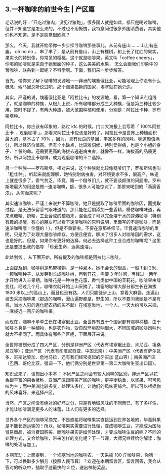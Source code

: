 ## 3.一杯咖啡的前世今生 | 产区篇
老话说的好：「只吃过猪肉，没见过猪跑」，很多国人就是如此，都只是喝过咖啡，但并不知道它是怎么来的。不过也不用惭愧，我特意问过很多外国消费者，其实他们也不知道。是不是感觉很欣慰？


那么，今天，我就开始带你一步步探寻咖啡那些事儿。从前有座山 …… 山上有座庙， oh no no ， 串了串了，是从前有座山，山上有棵树，树上长了红红的果实，果实长的特别像，你常见的樱桃，这个就是咖啡果，英文叫「coffee cheery」，你喝的咖啡就是来自于她里面的种子，这么美美的水果， 怎么会跟我们印象中的苦咖啡，联系到一起呢？不科学啊。下面，我们来一步步解答。


首先，带你来了解下咖啡的发源地——非洲的埃塞俄比亚，可能地理上你没有什么概念，索马里总听说过吧，那个海盗猖獗的国家，埃塞就在她旁边。


其实，严谨的说，埃塞俄比亚是「阿拉比卡」的发源地，看，第一个知识点粗线了，就是咖啡的种族，从根儿上说，所有咖啡都分成三大种族，但是第三种比较少用，暂时不提了，有两大种族，被大范围种植和使用，分别是：阿拉比卡种，罗布斯塔种。


阿拉比卡，你应该有印象的，路过 kfc 的时候，门口大海报上会写着「 100%阿拉比卡 ，现磨咖啡 」，那看来阿拉比卡应该是好的了。阿拉比卡是世界上种植面积最大的，基本占了 70% ，因为，具有优良的基因，丰富多样的风味，味道颜值满分，所以经济价值高。但有个小缺点，比较难伺候，特别爱得病，也是个小姐的身子、丫鬟的命。还需要更高的海拔去逃避病虫害，就像茶一样，海拔高的品质更好。所以阿拉比卡咖啡，成为现磨咖啡的不二选择。


另一个种族——罗布斯塔，相对来说，这个种族就比较像糙爷们了，罗布斯塔也叫「粗壮种」，听起来就能理解，她特别耐病虫害，对环境要求不多，很高产，味道上就差很多了，香气贫乏。毕竟，跟一个糙爷们儿，就不要谈颜值的问题啦。罗布斯塔最大的用途是做--速溶咖啡，额，很多人可能惊诧了，那原来喝到的「滴滴香浓」，从何而来呢？


其实速溶咖啡，严谨上来说并不算咖啡，她只是提取了咖啡里面的咖啡因，而提取过程，是无法保留香气跟味道的，那只能在后期添加一些香精，模仿咖啡味道，再来点糖精、奶精，工业合成的植脂末，混合成了可以完全溶于水的速溶咖啡（特别有趣的提醒，有心的朋友可以看下速溶咖啡的原料说明，里面写的不是咖啡，而是速溶咖啡哦！你懂的！）。但是不重要啦，不要在意那些细节。毕竟速溶咖啡的发明，只是为了处理大量咖啡库存。方便且便宜，解决了很多人对咖啡因的需求，这也是好的。但是，如果你有更好的选择，何必去选择这种工业合成的咖啡呢？这里还是要提出我的倡导 「珍爱生命，远离速溶」。


此处划线 ，从下面开始，所有提及的咖啡都是阿拉比卡咖啡。


上面提及到，咖啡树是热带植物，是一种灌木，她不会长的很高，一般 1 到 2米，一颗咖啡种子，从发芽到长成咖啡树，再到开花，需要 3 年时间，再经过一两年才开始进入丰果期，咖啡花是一种白色花簇，香气类似中国的茉莉花。咖啡果由绿变红，经过几个月，咖啡农就开始上山采摘了。埃塞的咖啡大部分都生长在海拔 1800 米以上的高山上，而且也没有路，人们只能徒步上山，拿着大麻袋，走遍山坡去采摘咖啡果（那边的咖啡，漫山遍野都是，野生的，所以不要问我她是不是有机，当地人穷的连化肥农药的买不起）在埃塞当地，一个人、一天大约可以采摘，一麻袋近一百斤的咖啡果。


而现在，咖啡不单单生长在埃塞俄比亚，全世界有五十个国家都有咖啡种植，由于咖啡本身是一种植物，也是农作物，受自然环境影响很大，不同区域的咖啡风味也就大不相同了。而具体有哪些产区呢，下面展开来说。


全世界被划分成了四大产区，分别是非洲产区（代表有埃塞俄比亚、肯尼亚、坦桑尼亚等）；亚洲产区（代表有印度尼西亚、中国云南）；中美洲产区（代表有萨尔瓦多、哥斯达黎加、危地马拉，还有我们经常提起的牙买加 蓝山等）；南美洲产区（巴西、哥伦比亚，强调一下，他们俩分别是世界第一第二大咖啡生豆出口国）。


知识点来了，请掏出小本本： 不同产区之间会有较大风味的区别，非洲产区以花香跟丰富的果香著称，亚洲产区跟南美产区的咖啡，更平衡稳重，以坚果、可可风味为主；而中美洲比较多变，处理法多样，让她们的风味更综合。所以可以根据你的风味喜好，来选择产区。


当然，产区之间没有绝对的好坏之分，只是有地域风味的不同而已，有了多样性，才能让咖啡满足更多人的味蕾，让人们有更多的选择。


世界各个产区的咖啡采摘完，不是直接将咖啡果实直接运到世界各地的，毕竟鲜果是不能长途运输的！所以，咖啡果实需要进行处理，变成咖啡生豆，才能成为国际贸易商品，被消费国购买，而咖啡果实是如何处理，才变成咖啡生豆的呢？不同的处理方式，又会给咖啡，带来怎样的变化呢？下一节课，大师兄继续给你解读：咖啡的处理与加工。


本期互动：上面提到，一个埃塞当地的咖啡农，一天采摘 100 斤咖啡果，你猜一下，可以换取多少酬劳（按照人民币算）？欢迎在本期留言区，留言回答，我会从答对的听众中，抽取手速最快的 3 位，送出神秘奖品。

